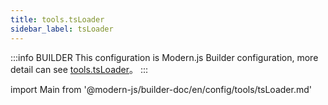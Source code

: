 ```yaml
---
title: tools.tsLoader
sidebar_label: tsLoader
---
```


:::info BUILDER
This configuration is Modern.js Builder configuration, more detail can see [tools.tsLoader](https://modernjs.dev/builder/zh/api/config-tools.html#tools-tsloader)。
:::

import Main from '@modern-js/builder-doc/en/config/tools/tsLoader.md'

<Main />
